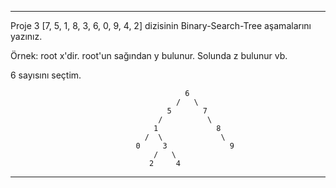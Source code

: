 --------------------------------------------------------------------------------------

Proje 3 [7, 5, 1, 8, 3, 6, 0, 9, 4, 2] dizisinin Binary-Search-Tree aşamalarını yazınız.

Örnek: root x'dir. root'un sağından y bulunur. Solunda z bulunur vb.

6 sayısını seçtim.

                                           6
                                         /   \
                                       5       7
                                     /          \
                                    1             8
                                  /  \             \
                                0     3              9
                                    /   \
                                   2     4

--------------------------------------------------------------------------------------                                   